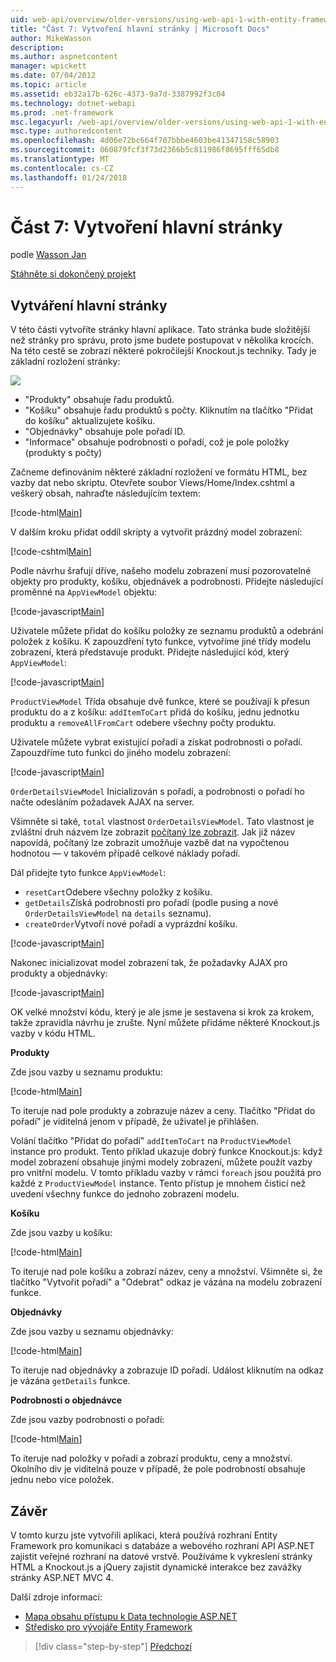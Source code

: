 ```yaml
---
uid: web-api/overview/older-versions/using-web-api-1-with-entity-framework-5/using-web-api-with-entity-framework-part-7
title: "Část 7: Vytvoření hlavní stránky | Microsoft Docs"
author: MikeWasson
description: 
ms.author: aspnetcontent
manager: wpickett
ms.date: 07/04/2012
ms.topic: article
ms.assetid: eb32a17b-626c-4373-9a7d-3387992f3c04
ms.technology: dotnet-webapi
ms.prod: .net-framework
msc.legacyurl: /web-api/overview/older-versions/using-web-api-1-with-entity-framework-5/using-web-api-with-entity-framework-part-7
msc.type: authoredcontent
ms.openlocfilehash: 4d06e72bc664f707bbbe4603be41347158c58903
ms.sourcegitcommit: 060879fcf3f73d2366b5c811986f8695fff65db8
ms.translationtype: MT
ms.contentlocale: cs-CZ
ms.lasthandoff: 01/24/2018
---
```

<a name="part-7-creating-the-main-page"></a>Část 7: Vytvoření hlavní stránky
====================
podle [Wasson Jan](https://github.com/MikeWasson)

[Stáhněte si dokončený projekt](http://code.msdn.microsoft.com/ASP-NET-Web-API-with-afa30545)

## <a name="creating-the-main-page"></a>Vytváření hlavní stránky

V této části vytvoříte stránky hlavní aplikace. Tato stránka bude složitější než stránky pro správu, proto jsme budete postupovat v několika krocích. Na této cestě se zobrazí některé pokročilejší Knockout.js techniky. Tady je základní rozložení stránky:

![](using-web-api-with-entity-framework-part-7/_static/image1.png)

- "Produkty" obsahuje řadu produktů.
- "Košíku" obsahuje řadu produktů s počty. Kliknutím na tlačítko "Přidat do košíku" aktualizujete košíku.
- "Objednávky" obsahuje pole pořadí ID.
- "Informace" obsahuje podrobnosti o pořadí, což je pole položky (produkty s počty)

Začneme definováním některé základní rozložení ve formátu HTML, bez vazby dat nebo skriptu. Otevřete soubor Views/Home/Index.cshtml a veškerý obsah, nahraďte následujícím textem:

[!code-html[Main](using-web-api-with-entity-framework-part-7/samples/sample1.html)]

V dalším kroku přidat oddíl skripty a vytvořit prázdný model zobrazení:

[!code-cshtml[Main](using-web-api-with-entity-framework-part-7/samples/sample2.cshtml)]

Podle návrhu šrafují dříve, našeho modelu zobrazení musí pozorovatelné objekty pro produkty, košíku, objednávek a podrobnosti. Přidejte následující proměnné na `AppViewModel` objektu:

[!code-javascript[Main](using-web-api-with-entity-framework-part-7/samples/sample3.js)]

Uživatele můžete přidat do košíku položky ze seznamu produktů a odebrání položek z košíku. K zapouzdření tyto funkce, vytvoříme jiné třídy modelu zobrazení, která představuje produkt. Přidejte následující kód, který `AppViewModel`:

[!code-javascript[Main](using-web-api-with-entity-framework-part-7/samples/sample4.js?highlight=4)]

`ProductViewModel` Třída obsahuje dvě funkce, které se používají k přesun produktu do a z košíku: `addItemToCart` přidá do košíku, jednu jednotku produktu a `removeAllFromCart` odebere všechny počty produktu.

Uživatele můžete vybrat existující pořadí a získat podrobnosti o pořadí. Zapouzdříme tuto funkci do jiného modelu zobrazení:

[!code-javascript[Main](using-web-api-with-entity-framework-part-7/samples/sample5.js?highlight=4)]

`OrderDetailsViewModel` Inicializován s pořadí, a podrobnosti o pořadí ho načte odesláním požadavek AJAX na server.

Všimněte si také, `total` vlastnost `OrderDetailsViewModel`. Tato vlastnost je zvláštní druh názvem lze zobrazit [počítaný lze zobrazit](http://knockoutjs.com/documentation/computedObservables.html). Jak již název napovídá, počítaný lze zobrazit umožňuje vazbě dat na vypočtenou hodnotou &#8212; v takovém případě celkové náklady pořadí.

Dál přidejte tyto funkce `AppViewModel`:

- `resetCart`Odebere všechny položky z košíku.
- `getDetails`Získá podrobnosti pro pořadí (podle pusing a nové `OrderDetailsViewModel` na `details` seznamu).
- `createOrder`Vytvoří nové pořadí a vyprázdní košíku.


[!code-javascript[Main](using-web-api-with-entity-framework-part-7/samples/sample6.js?highlight=4)]

Nakonec inicializovat model zobrazení tak, že požadavky AJAX pro produkty a objednávky:

[!code-javascript[Main](using-web-api-with-entity-framework-part-7/samples/sample7.js)]

OK velké množství kódu, který je ale jsme je sestavena si krok za krokem, takže zpravidla návrhu je zrušte. Nyní můžete přidáme některé Knockout.js vazby v kódu HTML.

**Produkty**

Zde jsou vazby u seznamu produktu:

[!code-html[Main](using-web-api-with-entity-framework-part-7/samples/sample8.html)]

To iteruje nad pole produkty a zobrazuje název a ceny. Tlačítko "Přidat do pořadí" je viditelná jenom v případě, že uživatel je přihlášen.

Volání tlačítko "Přidat do pořadí" `addItemToCart` na `ProductViewModel` instance pro produkt. Tento příklad ukazuje dobrý funkce Knockout.js: když model zobrazení obsahuje jinými modely zobrazení, můžete použít vazby pro vnitřní modelu. V tomto příkladu vazby v rámci `foreach` jsou použitá pro každé z `ProductViewModel` instance. Tento přístup je mnohem čisticí než uvedení všechny funkce do jednoho zobrazení modelu.

**Košíku**

Zde jsou vazby u košíku:

[!code-html[Main](using-web-api-with-entity-framework-part-7/samples/sample9.html)]

To iteruje nad pole košíku a zobrazí název, ceny a množství. Všimněte si, že tlačítko "Vytvořit pořadí" a "Odebrat" odkaz je vázána na modelu zobrazení funkce.

**Objednávky**

Zde jsou vazby u seznamu objednávky:

[!code-html[Main](using-web-api-with-entity-framework-part-7/samples/sample10.html)]

To iteruje nad objednávky a zobrazuje ID pořadí. Událost kliknutím na odkaz je vázána `getDetails` funkce.

**Podrobnosti o objednávce**

Zde jsou vazby podrobnosti o pořadí:

[!code-html[Main](using-web-api-with-entity-framework-part-7/samples/sample11.html)]

To iteruje nad položky v pořadí a zobrazí produktu, ceny a množství. Okolního div je viditelná pouze v případě, že pole podrobností obsahuje jednu nebo více položek.

## <a name="conclusion"></a>Závěr

V tomto kurzu jste vytvořili aplikaci, která používá rozhraní Entity Framework pro komunikaci s databáze a webového rozhraní API ASP.NET zajistit veřejné rozhraní na datové vrstvě. Používáme k vykreslení stránky HTML a Knockout.js a jQuery zajistit dynamické interakce bez zavážky stránky ASP.NET MVC 4.

Další zdroje informací:

- [Mapa obsahu přístupu k Data technologie ASP.NET](https://msdn.microsoft.com/library/6759sth4.aspx)
- [Středisko pro vývojáře Entity Framework](https://msdn.microsoft.com/data/ef)

>[!div class="step-by-step"]
[Předchozí](using-web-api-with-entity-framework-part-6.md)

